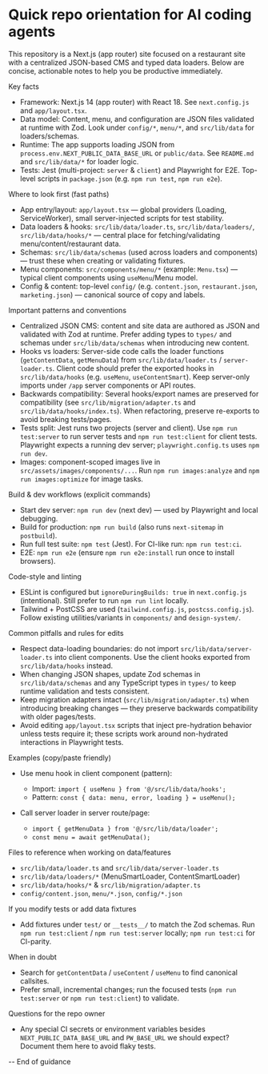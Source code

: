 <!-- .github/copilot-instructions.md - guidance for AI coding agents -->
# Quick repo orientation for AI coding agents

This repository is a Next.js (app router) site focused on a restaurant site with a centralized JSON-based CMS and typed data loaders. Below are concise, actionable notes to help you be productive immediately.

Key facts
- Framework: Next.js 14 (app router) with React 18. See `next.config.js` and `app/layout.tsx`.
- Data model: Content, menu, and configuration are JSON files validated at runtime with Zod. Look under `config/*`, `menu/*`, and `src/lib/data` for loaders/schemas.
- Runtime: The app supports loading JSON from `process.env.NEXT_PUBLIC_DATA_BASE_URL` or `public/data`. See `README.md` and `src/lib/data/*` for loader logic.
- Tests: Jest (multi-project: `server` & `client`) and Playwright for E2E. Top-level scripts in `package.json` (e.g. `npm run test`, `npm run e2e`).

Where to look first (fast paths)
- App entry/layout: `app/layout.tsx` — global providers (Loading, ServiceWorker), small server-injected scripts for test stability.
- Data loaders & hooks: `src/lib/data/loader.ts`, `src/lib/data/loaders/`, `src/lib/data/hooks/*` — central place for fetching/validating menu/content/restaurant data.
- Schemas: `src/lib/data/schemas` (used across loaders and components) — trust these when creating or validating fixtures.
- Menu components: `src/components/menu/*` (example: `Menu.tsx`) — typical client components using `useMenu`/Menu model.
- Config & content: top-level `config/` (e.g. `content.json`, `restaurant.json`, `marketing.json`) — canonical source of copy and labels.

Important patterns and conventions
- Centralized JSON CMS: content and site data are authored as JSON and validated with Zod at runtime. Prefer adding types to `types/` and schemas under `src/lib/data/schemas` when introducing new content.
- Hooks vs loaders: Server-side code calls the loader functions (`getContentData`, `getMenuData`) from `src/lib/data/loader.ts` / `server-loader.ts`. Client code should prefer the exported hooks in `src/lib/data/hooks` (e.g. `useMenu`, `useContentSmart`). Keep server-only imports under `/app` server components or API routes.
- Backwards compatibility: Several hooks/export names are preserved for compatibility (see `src/lib/migration/adapter.ts` and `src/lib/data/hooks/index.ts`). When refactoring, preserve re-exports to avoid breaking tests/pages.
- Tests split: Jest runs two projects (server and client). Use `npm run test:server` to run server tests and `npm run test:client` for client tests. Playwright expects a running dev server; `playwright.config.ts` uses `npm run dev`.
- Images: component-scoped images live in `src/assets/images/components/...`. Run `npm run images:analyze` and `npm run images:optimize` for image tasks.

Build & dev workflows (explicit commands)
- Start dev server: `npm run dev` (next dev) — used by Playwright and local debugging.
- Build for production: `npm run build` (also runs `next-sitemap` in `postbuild`).
- Run full test suite: `npm test` (Jest). For CI-like run: `npm run test:ci`.
- E2E: `npm run e2e` (ensure `npm run e2e:install` run once to install browsers).

Code-style and linting
- ESLint is configured but `ignoreDuringBuilds: true` in `next.config.js` (intentional). Still prefer to run `npm run lint` locally.
- Tailwind + PostCSS are used (`tailwind.config.js`, `postcss.config.js`). Follow existing utilities/variants in `components/` and `design-system/`.

Common pitfalls and rules for edits
- Respect data-loading boundaries: do not import `src/lib/data/server-loader.ts` into client components. Use the client hooks exported from `src/lib/data/hooks` instead.
- When changing JSON shapes, update Zod schemas in `src/lib/data/schemas` and any TypeScript types in `types/` to keep runtime validation and tests consistent.
- Keep migration adapters intact (`src/lib/migration/adapter.ts`) when introducing breaking changes — they preserve backwards compatibility with older pages/tests.
- Avoid editing `app/layout.tsx` scripts that inject pre-hydration behavior unless tests require it; these scripts work around non-hydrated interactions in Playwright tests.

Examples (copy/paste friendly)
- Use menu hook in client component (pattern):
  - Import: `import { useMenu } from '@/src/lib/data/hooks';`
  - Pattern: `const { data: menu, error, loading } = useMenu();`

- Call server loader in server route/page:
  - `import { getMenuData } from '@/src/lib/data/loader';`
  - `const menu = await getMenuData();`

Files to reference when working on data/features
- `src/lib/data/loader.ts` and `src/lib/data/server-loader.ts`
- `src/lib/data/loaders/*` (MenuSmartLoader, ContentSmartLoader)
- `src/lib/data/hooks/*` & `src/lib/migration/adapter.ts`
- `config/content.json`, `menu/*.json`, `config/*.json`

If you modify tests or add data fixtures
- Add fixtures under `test/` or `__tests__/` to match the Zod schemas. Run `npm run test:client` / `npm run test:server` locally; `npm run test:ci` for CI-parity.

When in doubt
- Search for `getContentData` / `useContent` / `useMenu` to find canonical callsites.
- Prefer small, incremental changes; run the focused tests (`npm run test:server` or `npm run test:client`) to validate.

Questions for the repo owner
- Any special CI secrets or environment variables besides `NEXT_PUBLIC_DATA_BASE_URL` and `PW_BASE_URL` we should expect? Document them here to avoid flaky tests.

-- End of guidance

